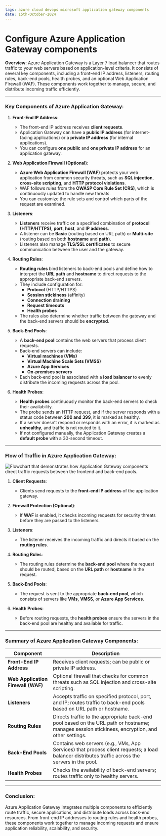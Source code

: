 ```yaml
---
tags: azure cloud devops microsoft application gateway components
date: 15th-October-2024
---
```


# Configure Azure Application Gateway components

**Overview**: Azure Application Gateway is a Layer 7 load balancer that routes traffic to your web servers based on application-level criteria. It consists of several key components, including a front-end IP address, listeners, routing rules, back-end pools, health probes, and an optional Web Application Firewall (WAF). These components work together to manage, secure, and distribute incoming traffic efficiently.

---

### **Key Components of Azure Application Gateway**:

1. **Front-End IP Address**:
    
    - The front-end IP address receives **client requests**.
    - Application Gateway can have a **public IP address** (for internet-facing applications) or a **private IP address** (for internal applications).
    - You can configure **one public** and **one private IP address** for an application gateway.
2. **Web Application Firewall (Optional)**:
    
    - **Azure Web Application Firewall (WAF)** protects your web application from common security threats, such as **SQL injection**, **cross-site scripting**, and **HTTP protocol violations**.
    - WAF follows rules from the **OWASP Core Rule Set (CRS)**, which is continuously updated to handle new threats.
    - You can customize the rule sets and control which parts of the request are examined.
3. **Listeners**:
    
    - **Listeners** receive traffic on a specified combination of **protocol (HTTP/HTTPS)**, **port**, **host**, and **IP address**.
    - A listener can be **Basic** (routing based on URL path) or **Multi-site** (routing based on both **hostname** and **path**).
    - Listeners also manage **TLS/SSL certificates** to secure communication between the user and the gateway.
4. **Routing Rules**:
    
    - **Routing rules** bind listeners to back-end pools and define how to interpret the **URL path** and **hostname** to direct requests to the appropriate back-end servers.
    - They include configuration for:
        - **Protocol** (HTTP/HTTPS)
        - **Session stickiness** (affinity)
        - **Connection draining**
        - **Request timeouts**
        - **Health probes**
    - The rules also determine whether traffic between the gateway and the back-end servers should be **encrypted**.
5. **Back-End Pools**:
    
    - A **back-end pool** contains the web servers that process client requests.
    - Back-end servers can include:
        - **Virtual machines (VMs)**
        - **Virtual Machine Scale Sets (VMSS)**
        - **Azure App Services**
        - **On-premises servers**
    - Each back-end pool is associated with a **load balancer** to evenly distribute the incoming requests across the pool.
6. **Health Probes**:
    
    - **Health probes** continuously monitor the back-end servers to check their availability.
    - The probe sends an HTTP request, and if the server responds with a status code between **200 and 399**, it is marked as healthy.
    - If a server doesn’t respond or responds with an error, it is marked as **unhealthy**, and traffic is not routed to it.
    - If not configured manually, the Application Gateway creates a **default probe** with a 30-second timeout.

---

### **Flow of Traffic in Azure Application Gateway**:

![Flowchart that demonstrates how Application Gateway components direct traffic requests between the frontend and back-end pools.](https://learn.microsoft.com/en-us/training/wwl-azure/configure-azure-application-gateway/media/configure-app-gateway-0193dbd6.png)

1. **Client Requests**:
    
    - Clients send requests to the **front-end IP address** of the application gateway.
2. **Firewall Protection (Optional)**:
    
    - If **WAF** is enabled, it checks incoming requests for security threats before they are passed to the listeners.
3. **Listeners**:
    
    - The listener receives the incoming traffic and directs it based on the **routing rules**.
4. **Routing Rules**:
    
    - The routing rules determine the **back-end pool** where the request should be routed, based on the **URL path** or **hostname** in the request.
5. **Back-End Pools**:
    
    - The request is sent to the appropriate **back-end pool**, which consists of servers like **VMs**, **VMSS**, or **Azure App Services**.
6. **Health Probes**:
    
    - Before routing requests, the **health probes** ensure the servers in the back-end pool are healthy and available for traffic.

---

### **Summary of Azure Application Gateway Components**:

|**Component**|**Description**|
|---|---|
|**Front-End IP Address**|Receives client requests; can be public or private IP address.|
|**Web Application Firewall (WAF)**|Optional firewall that checks for common threats such as SQL injection and cross-site scripting.|
|**Listeners**|Accepts traffic on specified protocol, port, and IP; routes traffic to back-end pools based on URL path or hostname.|
|**Routing Rules**|Directs traffic to the appropriate back-end pool based on the URL path or hostname; manages session stickiness, encryption, and other settings.|
|**Back-End Pools**|Contains web servers (e.g., VMs, App Services) that process client requests; a load balancer distributes traffic across the servers in the pool.|
|**Health Probes**|Checks the availability of back-end servers; routes traffic only to healthy servers.|

---

### **Conclusion**:

Azure Application Gateway integrates multiple components to efficiently route traffic, secure applications, and distribute loads across back-end resources. From front-end IP addresses to routing rules and health probes, these components work together to manage incoming requests and ensure application reliability, scalability, and security.